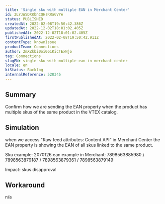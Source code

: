 ```yaml
---
title: 'Single sku with multiple EAN in Merchant Center'
id: 2LYJWSDXKbnCQHsRRaGVYe
status: PUBLISHED
createdAt: 2022-02-08T19:50:42.386Z
updatedAt: 2022-12-02T18:01:02.405Z
publishedAt: 2022-12-02T18:01:02.405Z
firstPublishedAt: 2022-02-08T19:50:42.911Z
contentType: knownIssue
productTeam: Connections
author: 2mXZkbi0oi061KicTExNjo
tag: Connections
slugEN: single-sku-with-multiple-ean-in-merchant-center
locale: en
kiStatus: Backlog
internalReference: 520345
---
```


## Summary


Confirm how we are sending the EAN property when the product has multiple skus of the same product in the VTEX catalog.



## Simulation


when we access "Raw feed attributes: Content API" in Merchant Center the EAN property is showing the EAN of all skus linked to the same product.

Sku example: 2070126
ean example in Merchant: 7898563885980 / 7898563879187 / 7898563879361 / 7898563879149

Impact: skus disapproval




## Workaround


n/a

